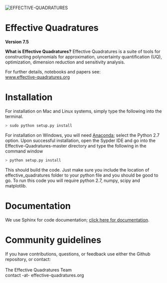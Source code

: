 ![EFFECTIVE-QUADRATURES](https://static.wixstatic.com/media/dad873_3938470ea83849db8b53716c94dd20e8~mv2.png/v1/fill/w_269,h_66,al_c,usm_0.66_1.00_0.01/dad873_3938470ea83849db8b53716c94dd20e8~mv2.png)

# Effective Quadratures
**Version 7.5**

**What is Effective Quadratures?**
Effective Quadratures is a suite of tools for constructing polynomials for approximation, uncertainty quantification (UQ), optimization, dimension reduction and sensitivity analysis.

For further details, notebooks and papers see:
<br>
www.effective-quadratures.org
<br>

# Installation
For installation on Mac and Linux systems, simply type the following into the terminal. 
```bash
> sudo python setup.py install
```
For installation on Windows, you will need [Anaconda](https://www.continuum.io/downloads#windows); select the Python 2.7 option. Upon successful installation, open the Sypder IDE and go into the Effective-Quadratures-master directory and type the following in the command window
```bash
> python setup.py install
```
This should build the code. Just make sure you include the location of effective_quadratures folder to your python file and you should be good to go. To run this code you will require python 2.7, numpy, scipy and matplotlib. 


# Documentation
We use Sphinx for code documentation;  [click here for documentation](http://effective-quadratures.github.io/Effective-Quadratures/). 

# Community guidelines
If you have contributions, questions, or feedback use either the Github repository, or contact:<br>
<br>
The Effective Quadratures Team <br>
contact -at- effective-quadratures.org <br>
